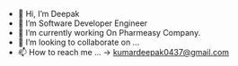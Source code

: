- 👋 Hi, I’m Deepak 
- 👀 I’m Software Developer Engineer
- 🌱 I’m currently working On Pharmeasy Company.
- 💞️ I’m looking to collaborate on ...
- 📫 How to reach me ... -> kumardeepak0437@gmail.com

<!---
deepak0437/deepak0437 is a ✨ special ✨ repository because its `README.md` (this file) appears on your GitHub profile.
You can click the Preview link to take a look at your changes.
--->
